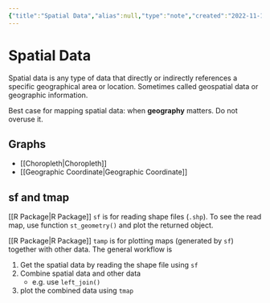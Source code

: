 ```yaml
---
{"title":"Spatial Data","alias":null,"type":"note","created":"2022-11-10T16:21:11","modified":"2022-11-10T20:13:28","dg-publish":true,"sup":["edav"],"state":"done","permalink":"/spatial-data/","dgPassFrontmatter":true,"updated":"2022-11-10T20:13:28"}
---
```



# Spatial Data

Spatial data is any type of data that directly or indirectly references a specific geographical area or location. Sometimes called geospatial data or geographic information.

Best case for mapping spatial data: when **geography** matters. Do not overuse it.

## Graphs

- [[Choropleth\|Choropleth]]
- [[Geographic Coordinate\|Geographic Coordinate]]

## sf and tmap

[[R Package\|R Package]] `sf` is for reading shape files (`.shp`). To see the read map, use function `st_geometry()` and plot the returned object.

[[R Package\|R Package]] `tamp` is for plotting maps (generated by `sf`) together with other data. The general workflow is

1. Get the spatial data by reading the shape file using `sf`
2. Combine spatial data and other data
    - e.g. use `left_join()`
3. plot the combined data using `tmap`
